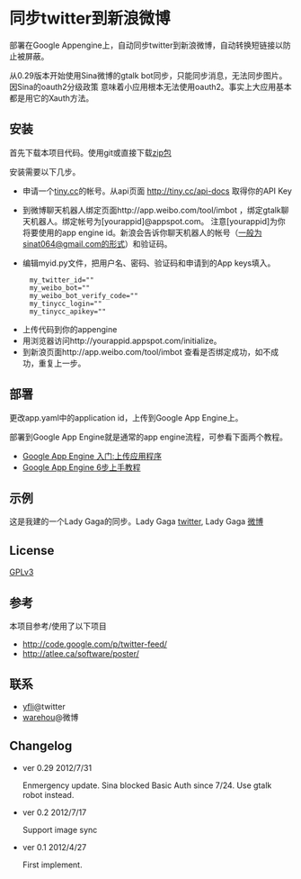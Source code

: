 同步twitter到新浪微博
====================

部署在Google Appengine上，自动同步twitter到新浪微博，自动转换短链接以防止被屏蔽。

从0.29版本开始使用Sina微博的gtalk bot同步，只能同步消息，无法同步图片。因Sina的oauth2分级政策
意味着小应用根本无法使用oauth2。事实上大应用基本都是用它的Xauth方法。


安装
---

首先下载本项目代码。使用git或直接下载[zip包](https://github.com/yfli/twitter-to-weibo-appengine/zipball/master)

安装需要以下几步。

* 申请一个[tiny.cc](http://tiny.cc)的帐号。从api页面 http://tiny.cc/api-docs 取得你的API Key
* 到微博聊天机器人绑定页面http://app.weibo.com/tool/imbot ，绑定gtalk聊天机器人。绑定帐号为[yourappid]@appspot.com。
注意[yourappid]为你将要使用的app engine id。新浪会告诉你聊天机器人的帐号（一般为sinat064@gmail.com的形式）和验证码。

* 编辑myid.py文件，把用户名、密码、验证码和申请到的App keys填入。

```console
     my_twitter_id=""
     my_weibo_bot=""
     my_weibo_bot_verify_code=""
     my_tinycc_login=""
     my_tinycc_apikey=""
```
* 上传代码到你的appengine
* 用浏览器访问http://yourappid.appspot.com/initialize。
* 到新浪页面http://app.weibo.com/tool/imbot 查看是否绑定成功，如不成功，重复上一步。

部署
---

更改app.yaml中的application id，上传到Google App Engine上。

部署到Google App Engine就是通常的app engine流程，可参看下面两个教程。

* [Google App Engine 入门:上传应用程序](http://blog.xuming.net/2008/05/google-app-engine-toturial-9.html)
* [Google App Engine 6步上手教程](http://www.cnblogs.com/2011sydney/archive/2009/07/23/1529637.html)


示例
---

这是我建的一个Lady Gaga的同步。Lady Gaga [twitter](https://twitter.com/ladygaga), 
Lady Gaga [微博](http://weibo.com/u/2841791740)

License
-------
[GPLv3][gplv3]

参考
----
本项目参考/使用了以下项目

* http://code.google.com/p/twitter-feed/
* http://atlee.ca/software/poster/

联系
----

* [yfli](https://twitter.com/yfli)@twitter
* [warehou](http://www.weibo.com/u/1410749162)@微博

Changelog
---------

- ver 0.29 2012/7/31

     Enmergency update. Sina blocked Basic Auth since 7/24. Use gtalk robot instead.

- ver 0.2 2012/7/17

    Support image sync

- ver 0.1 2012/4/27

    First implement.

[gplv3]: http://www.gnu.org/licenses/gpl.html
